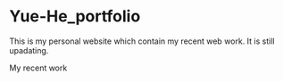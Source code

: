 # Yue-He_portfolio
This is my personal website which contain my recent web work.
It is still upadating.

My recent work
